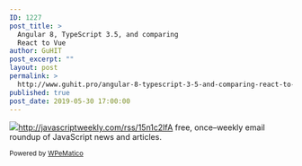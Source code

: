 ```yaml
---
ID: 1227
post_title: >
  Angular 8, TypeScript 3.5, and comparing
  React to Vue
author: GuHIT
post_excerpt: ""
layout: post
permalink: >
  http://www.guhit.pro/angular-8-typescript-3-5-and-comparing-react-to-vue/
published: true
post_date: 2019-05-30 17:00:00
---
```

<img class="wpe_imgrss" src="https://res.cloudinary.com/cpress/image/upload/w_1280,e_sharpen:60/v1559318014/fpbjmdxufavwdcogr89i.jpg">http://javascriptweekly.com/rss/15n1c2lfA free, once&ndash;weekly email roundup of JavaScript news and articles.<p class="wpematico_credit"><small>Powered by <a href="http://www.wpematico.com" target="_blank">WPeMatico</a></small></p>
